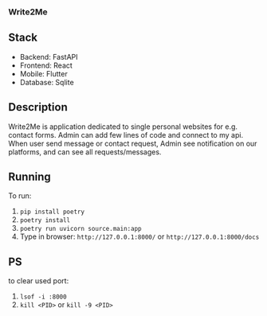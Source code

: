 ### Write2Me
## Stack
- Backend: FastAPI
- Frontend: React
- Mobile: Flutter
- Database: Sqlite

## Description
Write2Me is application dedicated to single personal websites for e.g. contact forms. Admin can add few lines of code and connect to my api. When user send message or contact request, Admin see notification on our platforms, and can see all requests/messages.

## Running
To run:
1. `pip install poetry`
2. `poetry install`
3. `poetry run uvicorn source.main:app`
4. Type in browser: `http://127.0.0.1:8000/` or `http://127.0.0.1:8000/docs`

## PS
to clear used port:
1. `lsof -i :8000`
2. `kill <PID>` or `kill -9 <PID>`